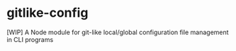 # gitlike-config
[WIP] A Node module for git-like local/global configuration file management in CLI programs
